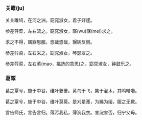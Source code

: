 ### 关雎(ju)

关关雎鸠，在河之洲。窈窕淑女，君子好逑。

参差荇菜，左右流之。窈窕淑女，寤(wu)寐(mei)求之。

求之不得，寤寐思服。悠哉悠哉，辗转反侧。

参差荇菜，左右采之。窈窕淑女，琴瑟友之。

参差荇菜，左右芼(mao，挑选的意思)之。窈窕淑女，钟鼓乐之。



### 葛覃

葛之覃兮，施于中谷，维叶萋萋。黄鸟于飞，集于灌木，其鸣喈喈。

葛之覃兮，施于中谷，维叶莫莫。是刈是濩，为絺为绤，服之无斁。

言告师氏，言告言归。薄污我私，薄涴我衣。害浣害否，归宁父母。